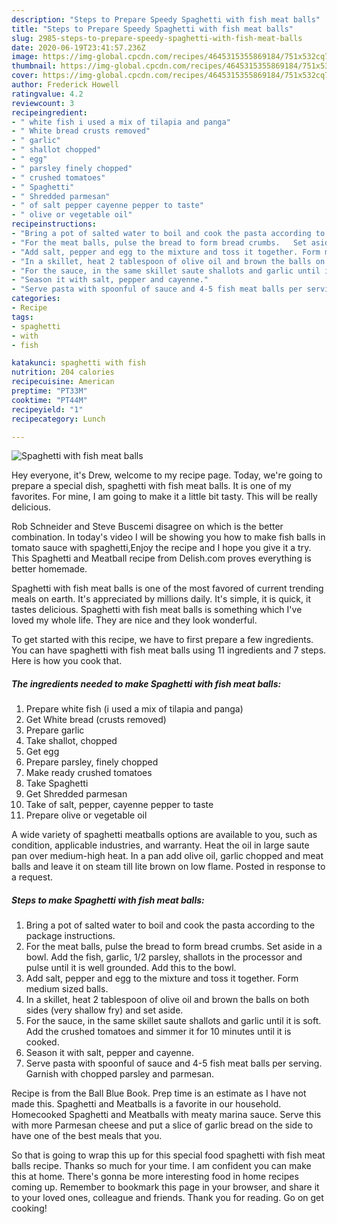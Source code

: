 ```yaml
---
description: "Steps to Prepare Speedy Spaghetti with fish meat balls"
title: "Steps to Prepare Speedy Spaghetti with fish meat balls"
slug: 2985-steps-to-prepare-speedy-spaghetti-with-fish-meat-balls
date: 2020-06-19T23:41:57.236Z
image: https://img-global.cpcdn.com/recipes/4645315355869184/751x532cq70/spaghetti-with-fish-meat-balls-recipe-main-photo.jpg
thumbnail: https://img-global.cpcdn.com/recipes/4645315355869184/751x532cq70/spaghetti-with-fish-meat-balls-recipe-main-photo.jpg
cover: https://img-global.cpcdn.com/recipes/4645315355869184/751x532cq70/spaghetti-with-fish-meat-balls-recipe-main-photo.jpg
author: Frederick Howell
ratingvalue: 4.2
reviewcount: 3
recipeingredient:
- " white fish i used a mix of tilapia and panga"
- " White bread crusts removed"
- " garlic"
- " shallot chopped"
- " egg"
- " parsley finely chopped"
- " crushed tomatoes"
- " Spaghetti"
- " Shredded parmesan"
- " of salt pepper cayenne pepper to taste"
- " olive or vegetable oil"
recipeinstructions:
- "Bring a pot of salted water to boil and cook the pasta according to the package instructions."
- "For the meat balls, pulse the bread to form bread crumbs.   Set aside in a bowl. Add the fish, garlic, 1/2 parsley, shallots in the processor and pulse until it is well grounded. Add this to the bowl."
- "Add salt, pepper and egg to the mixture and toss it together. Form medium sized balls."
- "In a skillet, heat 2 tablespoon of olive oil and brown the balls on both sides (very shallow fry) and set aside."
- "For the sauce, in the same skillet saute shallots and garlic until it is soft. Add the crushed tomatoes and simmer it for 10 minutes until it is cooked."
- "Season it with salt, pepper and cayenne."
- "Serve pasta with spoonful of sauce and 4-5 fish meat balls per serving. Garnish with chopped parsley and parmesan."
categories:
- Recipe
tags:
- spaghetti
- with
- fish

katakunci: spaghetti with fish 
nutrition: 204 calories
recipecuisine: American
preptime: "PT33M"
cooktime: "PT44M"
recipeyield: "1"
recipecategory: Lunch

---
```



![Spaghetti with fish meat balls](https://img-global.cpcdn.com/recipes/4645315355869184/751x532cq70/spaghetti-with-fish-meat-balls-recipe-main-photo.jpg)

Hey everyone, it's Drew, welcome to my recipe page. Today, we're going to prepare a special dish, spaghetti with fish meat balls. It is one of my favorites. For mine, I am going to make it a little bit tasty. This will be really delicious.

Rob Schneider and Steve Buscemi disagree on which is the better combination. In today&#39;s video I will be showing you how to make fish balls in tomato sauce with spaghetti,Enjoy the recipe and I hope you give it a try. This Spaghetti and Meatball recipe from Delish.com proves everything is better homemade.

Spaghetti with fish meat balls is one of the most favored of current trending meals on earth. It's appreciated by millions daily. It's simple, it is quick, it tastes delicious. Spaghetti with fish meat balls is something which I've loved my whole life. They are nice and they look wonderful.


To get started with this recipe, we have to first prepare a few ingredients. You can have spaghetti with fish meat balls using 11 ingredients and 7 steps. Here is how you cook that.

<!--inarticleads1-->

##### The ingredients needed to make Spaghetti with fish meat balls:

1. Prepare  white fish (i used a mix of tilapia and panga)
1. Get  White bread (crusts removed)
1. Prepare  garlic
1. Take  shallot, chopped
1. Get  egg
1. Prepare  parsley, finely chopped
1. Make ready  crushed tomatoes
1. Take  Spaghetti
1. Get  Shredded parmesan
1. Take  of salt, pepper, cayenne pepper to taste
1. Prepare  olive or vegetable oil


A wide variety of spaghetti meatballs options are available to you, such as condition, applicable industries, and warranty. Heat the oil in large saute pan over medium-high heat. In a pan add olive oil, garlic chopped and meat balls and leave it on steam till lite brown on low flame. Posted in response to a request. 

<!--inarticleads2-->

##### Steps to make Spaghetti with fish meat balls:

1. Bring a pot of salted water to boil and cook the pasta according to the package instructions.
1. For the meat balls, pulse the bread to form bread crumbs.   Set aside in a bowl. Add the fish, garlic, 1/2 parsley, shallots in the processor and pulse until it is well grounded. Add this to the bowl.
1. Add salt, pepper and egg to the mixture and toss it together. Form medium sized balls.
1. In a skillet, heat 2 tablespoon of olive oil and brown the balls on both sides (very shallow fry) and set aside.
1. For the sauce, in the same skillet saute shallots and garlic until it is soft. Add the crushed tomatoes and simmer it for 10 minutes until it is cooked.
1. Season it with salt, pepper and cayenne.
1. Serve pasta with spoonful of sauce and 4-5 fish meat balls per serving. Garnish with chopped parsley and parmesan.


Recipe is from the Ball Blue Book. Prep time is an estimate as I have not made this. Spaghetti and Meatballs is a favorite in our household. Homecooked Spaghetti and Meatballs with meaty marina sauce. Serve this with more Parmesan cheese and put a slice of garlic bread on the side to have one of the best meals that you. 

So that is going to wrap this up for this special food spaghetti with fish meat balls recipe. Thanks so much for your time. I am confident you can make this at home. There's gonna be more interesting food in home recipes coming up. Remember to bookmark this page in your browser, and share it to your loved ones, colleague and friends. Thank you for reading. Go on get cooking!
